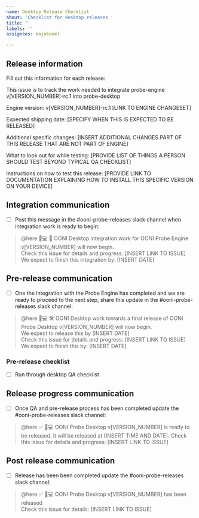 ```yaml
---
name: Desktop Release Checklist
about: 'Checklist for desktop releases '
title: ''
labels: ''
assignees: majakomel

---
```


## Release information

Fill out this information for each release:

This issue is to track the work needed to integrate probe-engine v[VERSION_NUMBER]-rc.1 into probe-desktop

Engine version: v[VERSION_NUMBER]-rc.1 [LINK TO ENGINE CHANGESET]

Expected shipping date: [SPECIFY WHEN THIS IS EXPECTED TO BE RELEASED]

Additional specific changes: [INSERT ADDITIONAL CHANGES PART OF THIS RELEASE THAT ARE NOT PART OF ENGINE]

What to look out for while testing: [PROVIDE LIST OF THINGS A PERSON SHOULD TEST BEYOND TYPICAL QA CHECKLIST]

Instructions on how to test this release: [PROVIDE LINK TO DOCUMENTATION EXPLAINING HOW TO INSTALL THIS SPECIFIC VERSION ON YOUR DEVICE]

## Integration communication 

- [ ] Post this message in the #ooni-probe-releases slack channel when integration work is ready to begin:

>@here 📱💻 🔗 OONI Desktop integration work for OONI Probe Engine v[VERSION_NUMBER] will now begin.<br/>
Check this issue for details and progress: [INSERT LINK TO ISSUE]<br/>
We expect to finish this integration by: [INSERT DATE]<br/>

## Pre-release communication 

- [ ] One the integration with the Probe Engine has completed and we are ready to proceed to the next step, share this update in the #ooni-probe-releases slack channel:

> @here 📱💻 🛠️ OONI Desktop work towards a final release of OONI Probe Desktop v[VERSION_NUMBER] will now begin.<br/>
We expect to release this by [INSERT DATE]<br/>
Check this issue for details and progress: [INSERT LINK TO ISSUE]<br/>
We expect to finish this by: [INSERT DATE]<br/>

### Pre-release checklist

- [ ] Run through desktop QA checklist 

## Release progress communication 

- [ ] Once QA and pre-release process has been completed update the #ooni-probe-releases slack channel:

>@here ✅ 📱💻  OONI Probe Desktop v[VERSION_NUMBER] is ready to be released.
It will be released at [INSERT TIME AND DATE].
Check this issue for details and progress: [INSERT LINK TO ISSUE]<br/> 

## Post release communication 

- [ ] Release has been been completed update the #ooni-probe-releases slack channel:

>@here ✅ 📱💻  OONI Probe Desktop v[VERSION_NUMBER] has been released<br/>
Check this issue for details: [INSERT LINK TO ISSUE]<br/>
